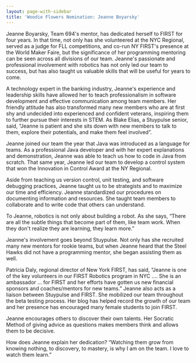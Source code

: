 ```yaml
---
layout: page-with-sidebar
title: 'Woodie Flowers Nomination: Jeanne Boyarsky'
---
```

Jeanne Boyarsky, Team 694's mentor, has dedicated herself to FIRST for 
four years.  In that time, not only has she volunteered at the NYC Regional, 
served as a judge for FLL competitions, and co-run NY FIRST's presence at the 
World Maker Faire, but the significance of her programming mentoring can be 
seen across all divisions of our team. Jeanne's passionate and professional 
involvement with robotics has not only led our team to success, but has also 
taught us valuable skills that will be useful for years to come.

A technology expert in the banking industry, Jeanne's experience and 
leadership skills have allowed her to teach professionalism in software 
development and effective communication among team members. Her friendly 
attitude has also transformed many new members who are at first shy and 
undecided into experienced and confident veterans, inspiring them to further 
pursue their interests in STEM. As Blake Elias, a Stuypulse senior, said, “Jeanne 
is patient and she sits down with new members to talk to them, explore their 
potentials, and make them feel involved”.

Jeanne joined our team the year that Java was introduced as a language 
for teams. As a professional Java developer and with her expert explanations and 
demonstration, Jeanne was able to teach us how to code in Java from scratch. 
That same year, Jeanne led our team to develop a control system that won the 
Innovation in Control Award at the NY Regional.

Aside from teaching us version control, unit testing, and software 
debugging practices, Jeanne taught us to be strategists and to maximize our time 
and efficiency. Jeanne standardized our procedures on documenting information 
and resources. She taught team members to collaborate and to write code that 
others can understand.

To Jeanne, robotics is not only about building a robot. As she says, “There 
are all the subtle things that become part of them, like team work. When they 
don't realize they are learning, they learn more.”

Jeanne's involvement goes beyond Stuypulse. Not only has she recruited 
many new mentors for rookie teams, but when Jeanne heard that the Steel 
Hawks did not have a programming mentor, she began assisting them as well.

Patricia Daly, regional director of New York FIRST, has said, “Jeanne is 
one of the key volunteers in our FIRST Robotics program in NYC …. She is an 
ambassador … for FIRST and her efforts have gotten us new financial sponsors 
and coaches/mentors for new teams.” Jeanne also acts as a liaison between 
Stuypulse and FIRST. She mobilized our team throughout the beta testing 
process. Her blog has helped record the growth of our team and her presence has 
encouraged many female students to join FIRST.

Jeanne encourages others to discover their own talents. Her Socratic 
Method of giving advice as questions makes members think and allows them to 
be decisive.

How does Jeanne explain her dedication? “Watching them grow from 
knowing nothing, to discovery, to mastery, is why I am on the team. I love to 
watch them learn.”
